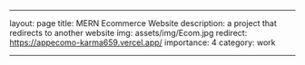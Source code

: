 
---
layout: page
title: MERN Ecommerce Website
description: a project that redirects to another website
img: assets/img/Ecom.jpg
redirect: https://appecomo-karma659.vercel.app/
importance: 4
category: work 

---

